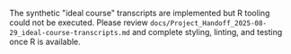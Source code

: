 The synthetic "ideal course" transcripts are implemented but R tooling could not be executed. Please review `docs/Project_Handoff_2025-08-29_ideal-course-transcripts.md` and complete styling, linting, and testing once R is available.
